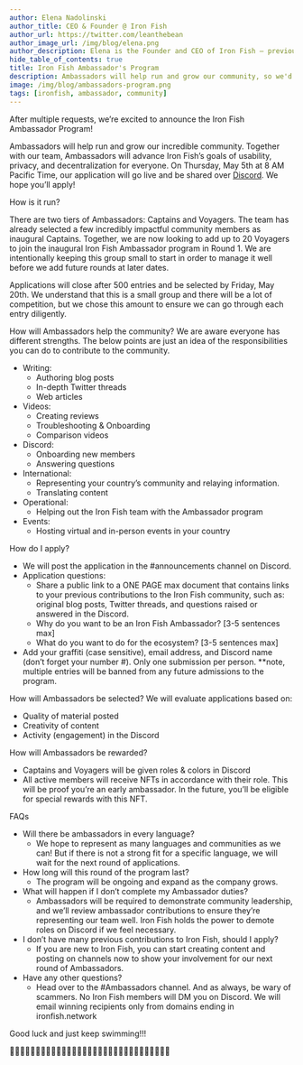 ```yaml
---
author: Elena Nadolinski
author_title: CEO & Founder @ Iron Fish
author_url: https://twitter.com/leanthebean
author_image_url: /img/blog/elena.png
author_description: Elena is the Founder and CEO of Iron Fish — previously worked at Microsoft and Airbnb. Fell down the cryptocurrency rabbit hole in 2017. Really didn't want her insurance to know she eats pizza.
hide_table_of_contents: true
title: Iron Fish Ambassador's Program
description: Ambassadors will help run and grow our community, so we'd like to incentivize them to do it right.
image: /img/blog/ambassadors-program.png
tags: [ironfish, ambassador, community]
---
```

After multiple requests, we’re excited to announce the Iron Fish Ambassador Program! 

Ambassadors will help run and grow our incredible community. Together with our team, Ambassadors will advance Iron Fish’s goals of usability, privacy, and decentralization for everyone. On Thursday, May 5th at 8 AM Pacific Time, our application will go live and be shared over [Discord][discord]. We hope you’ll apply!

How is it run?

There are two tiers of Ambassadors: Captains and Voyagers. The team has already selected a few incredibly impactful community members as inaugural Captains. Together, we are now looking to add up to 20 Voyagers to join the inaugural Iron Fish Ambassador program in Round 1. We are intentionally keeping this group small to start in order to manage it well before we add future rounds at later dates.

Applications will close after 500 entries and be selected by Friday, May 20th. We understand that this is a small group and there will be a lot of competition, but we chose this amount to ensure we can go through each entry diligently.


How will Ambassadors help the community?
We are aware everyone has different strengths. The below points are just an idea of the responsibilities you can do to contribute to the community. 

* Writing:
  * Authoring blog posts 
  * In-depth Twitter threads
  * Web articles 
* Videos: 
  * Creating reviews
  * Troubleshooting & Onboarding 
  * Comparison videos
* Discord: 
  * Onboarding new members 
  * Answering questions 
* International: 
  * Representing your country’s community and relaying information.
  * Translating content
* Operational: 
  * Helping out the Iron Fish team with the Ambassador program
* Events: 
  * Hosting virtual and in-person events in your country


How do I apply?
* We will post the application in the #announcements channel on Discord.
* Application questions:
  * Share a public link to a ONE PAGE max document that contains links to your previous contributions to the Iron Fish community, such as: original blog posts, Twitter threads, and questions raised or answered in the Discord.
  * Why do you want to be an Iron Fish Ambassador? [3-5 sentences max]
  * What do you want to do for the ecosystem? [3-5 sentences max] 
* Add your graffiti (case sensitive), email address, and Discord name (don’t forget your number #). Only one submission per person. **note, multiple entries will be banned from any future admissions to the program. 


How will Ambassadors be selected?
We will evaluate applications based on: 
* Quality of material posted
* Creativity of content 
* Activity (engagement) in the Discord


How will Ambassadors be rewarded?
* Captains and Voyagers will be given roles & colors in Discord
* All active members will receive NFTs in accordance with their role. This will be proof you’re an early ambassador. In the future, you’ll be eligible for special rewards with this NFT.

FAQs
* Will there be ambassadors in every language?
  * We hope to represent as many languages and communities as we can! But if there is not a strong fit for a specific language, we will wait for the next round of applications.
* How long will this round of the program last?
  * The program will be ongoing and expand as the company grows.
* What will happen if I don’t complete my Ambassador duties?
  * Ambassadors will be required to demonstrate community leadership, and we’ll review ambassador contributions to ensure they’re representing our team well. Iron Fish holds the power to demote roles on Discord if we feel necessary. 
* I don’t have many previous contributions to Iron Fish, should I apply?
  * If you are new to Iron Fish, you can start creating content and posting on channels now to show your involvement for our next round of Ambassadors. 
* Have any other questions? 
  * Head over to the #Ambassadors channel. And as always, be wary of scammers. No Iron Fish members will DM you on Discord. We will email winning recipients only from domains ending in ironfish.network 

Good luck and just keep swimming!!!

🐠🐠🐠🐠🐠🐠🐠🐠🐠🐠🐠🐠🐠🐠🐠🐠🐠🐠🐠🐠🐠🐠🐠🐠🐠🐠🐠🐠🐠🐠🐠

[discord]: https://discord.gg/EkQkEcm8DH
